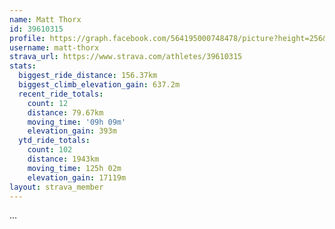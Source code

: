 ```yaml
---
name: Matt Thorx
id: 39610315
profile: https://graph.facebook.com/564195000748478/picture?height=256&width=256
username: matt-thorx
strava_url: https://www.strava.com/athletes/39610315
stats:
  biggest_ride_distance: 156.37km
  biggest_climb_elevation_gain: 637.2m
  recent_ride_totals:
    count: 12
    distance: 79.67km
    moving_time: '09h 09m'
    elevation_gain: 393m
  ytd_ride_totals:
    count: 102
    distance: 1943km
    moving_time: 125h 02m
    elevation_gain: 17119m
layout: strava_member
--- 
```

...

